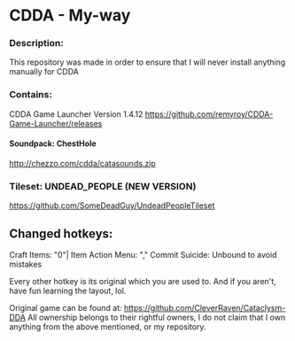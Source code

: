 # CDDA - My-way
### Description:
This repository was made in order to ensure that I will never install anything manually for CDDA

### Contains: 
CDDA Game Launcher Version 1.4.12
https://github.com/remyroy/CDDA-Game-Launcher/releases

#### Soundpack: ChestHole
http://chezzo.com/cdda/catasounds.zip

### Tileset: UNDEAD_PEOPLE (NEW VERSION)
https://github.com/SomeDeadGuy/UndeadPeopleTileset

Changed hotkeys:
----------------
Craft Items: "0"|
Item Action Menu: ","
Commit Suicide: Unbound to avoid mistakes

Every other hotkey is its original which you are used to.
And if you aren't, have fun learning the layout, lol.

Original game can be found at: https://github.com/CleverRaven/Cataclysm-DDA
All ownership belongs to their rightful owners,
I do not claim that I own anything from the above mentioned, or my repository.
